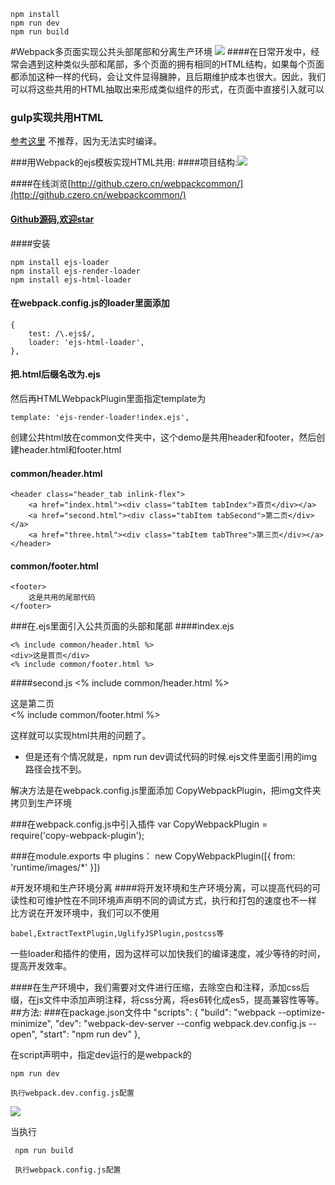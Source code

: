 	npm install
	npm run dev
	npm run build
	
#Webpack多页面实现公共头部尾部和分离生产环境
![](http://www.z4a.net/images/2017/12/15/8GSH18R2E56J5BLUHK9TGM.md.png)
####在日常开发中，经常会遇到这种类似头部和尾部，多个页面的拥有相同的HTML结构，如果每个页面都添加这种一样的代码，会让文件显得臃肿，且后期维护成本也很大。因此，我们可以将这些共用的HTML抽取出来形成类似组件的形式，在页面中直接引入就可以

### gulp实现共用HTML
[参考这里](https://www.cnblogs.com/woodk/p/5613280.html
)
	不推荐，因为无法实时编译。

###用Webpack的ejs模板实现HTML共用:
####项目结构:![](http://www.z4a.net/images/2017/12/15/8R5EGZ8YQPF3MRMJFN.md.png)

####在线浏览[http://github.czero.cn/webpackcommon/](http://github.czero.cn/webpackcommon/)
####  [Github源码,欢迎star](https://github.com/czero1995/webpack-common)
####安装

	npm install ejs-loader 
	npm install ejs-render-loader
	npm install ejs-html-loader
#### 在webpack.config.js的loader里面添加

	{
		test: /\.ejs$/,
		loader: 'ejs-html-loader',			     
	},
#### 把.html后缀名改为.ejs
然后再HTMLWebpackPlugin里面指定template为

	template: 'ejs-render-loader!index.ejs',

创建公共html放在common文件夹中，这个demo是共用header和footer，然后创建header.html和footer.html
#### common/header.html

	<header class="header_tab inlink-flex">
		<a href="index.html"><div class="tabItem tabIndex">首页</div></a>
		<a href="second.html"><div class="tabItem tabSecond">第二页</div></a>
		<a href="three.html"><div class="tabItem tabThree">第三页</div></a>
	</header>

#### common/footer.html

	<footer>
		这是共用的尾部代码
	</footer>


###在.ejs里面引入公共页面的头部和尾部
####index.ejs

	<% include common/header.html %>
	<div>这是首页</div>
	<% include common/footer.html %>

####second.js
	<% include common/header.html %>
		<div>这是第二页</div>
	<% include common/footer.html %>


这样就可以实现html共用的问题了。

* 但是还有个情况就是，npm run dev调试代码的时候.ejs文件里面引用的img路径会找不到。


解决方法是在webpack.config.js里面添加 CopyWebpackPlugin，把img文件夹拷贝到生产环境

###在webpack.config.js中引入插件
	var CopyWebpackPlugin = require('copy-webpack-plugin');

###在module.exports 中 plugins：
	new CopyWebpackPlugin([{
	     from: 'runtime/images/*'
	}])

#开发环境和生产环境分离
####将开发环境和生产环境分离，可以提高代码的可读性和可维护性在不同环境声声明不同的调试方式，执行和打包的速度也不一样
比方说在开发环境中，我们可以不使用

	babel,ExtractTextPlugin,UglifyJSPlugin,postcss等
	
一些loader和插件的使用，因为这样可以加快我们的编译速度，减少等待的时间，提高开发效率。

####在生产环境中，我们需要对文件进行压缩，去除空白和注释，添加css后缀，在js文件中添加声明注释，将css分离，将es6转化成es5，提高兼容性等等。
##方法:
###在package.json文件中
	"scripts": {
	    "build": "webpack --optimize-minimize",
	    "dev": "webpack-dev-server --config webpack.dev.config.js --open",
	    "start": "npm run dev"
	  },

 在script声明中，指定dev运行的是webpack的	
 
 	npm run dev
 	
 	执行webpack.dev.config.js配置
 	
 ![](http://www.z4a.net/images/2017/12/15/TIM20171215155706.md.png)
	
 当执行
 
	 npm run build
	 
	 执行webpack.config.js配置